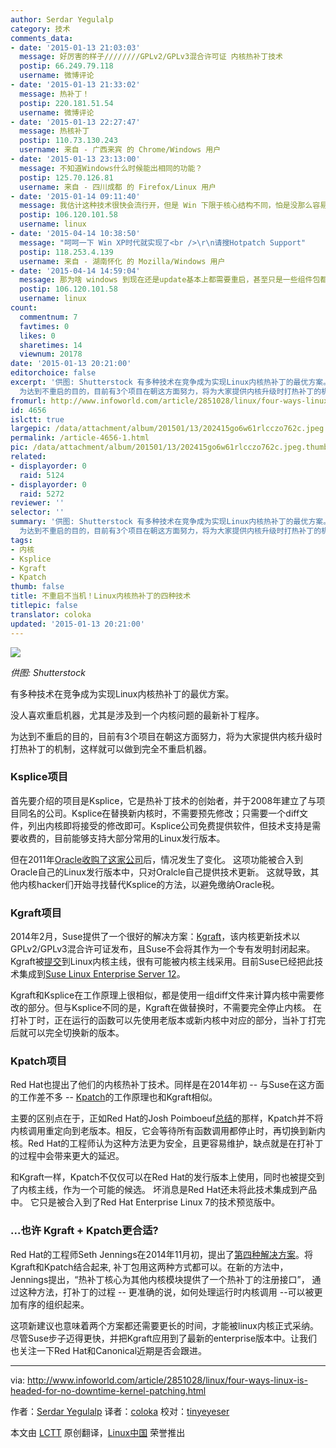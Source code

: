 ```yaml
---
author: Serdar Yegulalp
category: 技术
comments_data:
- date: '2015-01-13 21:03:03'
  message: 好厉害的样子////////GPLv2/GPLv3混合许可证 内核热补丁技术
  postip: 66.249.79.118
  username: 微博评论
- date: '2015-01-13 21:33:02'
  message: 热补丁！
  postip: 220.181.51.54
  username: 微博评论
- date: '2015-01-13 22:27:47'
  message: 热核补丁
  postip: 110.73.130.243
  username: 来自 - 广西来宾 的 Chrome/Windows 用户
- date: '2015-01-13 23:13:00'
  message: 不知道Windows什么时候能出相同的功能？
  postip: 125.70.126.81
  username: 来自 - 四川成都 的 Firefox/Linux 用户
- date: '2015-01-14 09:11:40'
  message: 我估计这种技术很快会流行开，但是 Win 下限于核心结构不同，怕是没那么容易。
  postip: 106.120.101.58
  username: linux
- date: '2015-04-14 10:38:50'
  message: "呵呵一下 Win XP时代就实现了<br />\r\n请搜Hotpatch Support"
  postip: 118.253.4.139
  username: 来自 - 湖南怀化 的 Mozilla/Windows 用户
- date: '2015-04-14 14:59:04'
  message: 那为啥 windows 到现在还是update基本上都需要重启，甚至只是一些组件包都这样？
  postip: 106.120.101.58
  username: linux
count:
  commentnum: 7
  favtimes: 0
  likes: 0
  sharetimes: 14
  viewnum: 20178
date: '2015-01-13 20:21:00'
editorchoice: false
excerpt: '供图: Shutterstock 有多种技术在竞争成为实现Linux内核热补丁的最优方案。 没人喜欢重启机器，尤其是涉及到一个内核问题的最新补丁程序。
  为达到不重启的目的，目前有3个项目在朝这方面努力，将为大家提供内核升级时打热补丁的机制，这样就可以做到完全不重启机器。 Ksplice项目 首先要介绍的项目是Ksplice，它是热补丁技术的创始者，并于2008年建立了与项目同名的公司。Ksplice在替换新内核时，不需要预先修改；只需要一个diff文件，列出内核即将接受的修改即可。Ksplice公司免费提供软件，但技术支持是需要收费的，目前能够支持大部分'
fromurl: http://www.infoworld.com/article/2851028/linux/four-ways-linux-is-headed-for-no-downtime-kernel-patching.html
id: 4656
islctt: true
largepic: /data/attachment/album/201501/13/202415go6w61rlcczo762c.jpeg
permalink: /article-4656-1.html
pic: /data/attachment/album/201501/13/202415go6w61rlcczo762c.jpeg.thumb.jpg
related:
- displayorder: 0
  raid: 5124
- displayorder: 0
  raid: 5272
reviewer: ''
selector: ''
summary: '供图: Shutterstock 有多种技术在竞争成为实现Linux内核热补丁的最优方案。 没人喜欢重启机器，尤其是涉及到一个内核问题的最新补丁程序。
  为达到不重启的目的，目前有3个项目在朝这方面努力，将为大家提供内核升级时打热补丁的机制，这样就可以做到完全不重启机器。 Ksplice项目 首先要介绍的项目是Ksplice，它是热补丁技术的创始者，并于2008年建立了与项目同名的公司。Ksplice在替换新内核时，不需要预先修改；只需要一个diff文件，列出内核即将接受的修改即可。Ksplice公司免费提供软件，但技术支持是需要收费的，目前能够支持大部分'
tags:
- 内核
- Ksplice
- Kgraft
- Kpatch
thumb: false
title: 不重启不当机！Linux内核热补丁的四种技术
titlepic: false
translator: coloka
updated: '2015-01-13 20:21:00'
---
```


![](/data/attachment/album/201501/13/202415go6w61rlcczo762c.jpeg)


*供图: Shutterstock*


有多种技术在竞争成为实现Linux内核热补丁的最优方案。


没人喜欢重启机器，尤其是涉及到一个内核问题的最新补丁程序。


为达到不重启的目的，目前有3个项目在朝这方面努力，将为大家提供内核升级时打热补丁的机制，这样就可以做到完全不重启机器。


### Ksplice项目


首先要介绍的项目是Ksplice，它是热补丁技术的创始者，并于2008年建立了与项目同名的公司。Ksplice在替换新内核时，不需要预先修改；只需要一个diff文件，列出内核即将接受的修改即可。Ksplice公司免费提供软件，但技术支持是需要收费的，目前能够支持大部分常用的Linux发行版本。


但在2011年[Oracle收购了这家公司](http://www.infoworld.com/article/2622437/open-source-software/oracle-buys-ksplice-for-linux--zero-downtime--tech.html)后，情况发生了变化。 这项功能被合入到Oracle自己的Linux发行版本中，只对Oralcle自己提供技术更新。 这就导致，其他内核hacker们开始寻找替代Ksplice的方法，以避免缴纳Oracle税。


### Kgraft项目


2014年2月，Suse提供了一个很好的解决方案：[Kgraft](http://www.infoworld.com/article/2610749/linux/suse-open-sources-live-updater-for-linux-kernel.html)，该内核更新技术以GPLv2/GPLv3混合许可证发布，且Suse不会将其作为一个专有发明封闭起来。Kgraft被[提交](https://lwn.net/Articles/596854/)到Linux内核主线，很有可能被内核主线采用。目前Suse已经把此技术集成到[Suse Linux Enterprise Server 12](http://www.infoworld.com/article/2838421/linux/suse-linux-enterprise-12-goes-light-on-docker-heavy-on-reliability.html)。


Kgraft和Ksplice在工作原理上很相似，都是使用一组diff文件来计算内核中需要修改的部分。但与Ksplice不同的是，Kgraft在做替换时，不需要完全停止内核。 在打补丁时，正在运行的函数可以先使用老版本或新内核中对应的部分，当补丁打完后就可以完全切换新的版本。


### Kpatch项目


Red Hat也提出了他们的内核热补丁技术。同样是在2014年初 -- 与Suse在这方面的工作差不多 -- [Kpatch](https://github.com/dynup/kpatch)的工作原理也和Kgraft相似。


主要的区别点在于，正如Red Hat的Josh Poimboeuf[总结](https://lwn.net/Articles/597123/)的那样，Kpatch并不将内核调用重定向到老版本。相反，它会等待所有函数调用都停止时，再切换到新内核。Red Hat的工程师认为这种方法更为安全，且更容易维护，缺点就是在打补丁的过程中会带来更大的延迟。


和Kgraft一样，Kpatch不仅仅可以在Red Hat的发行版本上使用，同时也被提交到了内核主线，作为一个可能的候选。 坏消息是Red Hat还未将此技术集成到产品中。 它只是被合入到了Red Hat Enterprise Linux 7的技术预览版中。


### ...也许 Kgraft + Kpatch更合适?


Red Hat的工程师Seth Jennings在2014年11月初，提出了[第四种解决方案](http://lkml.iu.edu/hypermail/linux/kernel/1411.0/04020.html)。将Kgraft和Kpatch结合起来, 补丁包用这两种方式都可以。在新的方法中，Jennings提出，“热补丁核心为其他内核模块提供了一个热补丁的注册接口”， 通过这种方法，打补丁的过程 -- 更准确的说，如何处理运行时内核调用 --可以被更加有序的组织起来。


这项新建议也意味着两个方案都还需要更长的时间，才能被linux内核正式采纳。尽管Suse步子迈得更快，并把Kgraft应用到了最新的enterprise版本中。让我们也关注一下Red Hat和Canonical近期是否会跟进。




---


via: <http://www.infoworld.com/article/2851028/linux/four-ways-linux-is-headed-for-no-downtime-kernel-patching.html>


作者：[Serdar Yegulalp](http://www.infoworld.com/author/Serdar-Yegulalp/) 译者：[coloka](https://github.com/coloka) 校对：[tinyeyeser](https://github.com/tinyeyeser)


本文由 [LCTT](https://github.com/LCTT/TranslateProject) 原创翻译，[Linux中国](http://linux.cn/) 荣誉推出